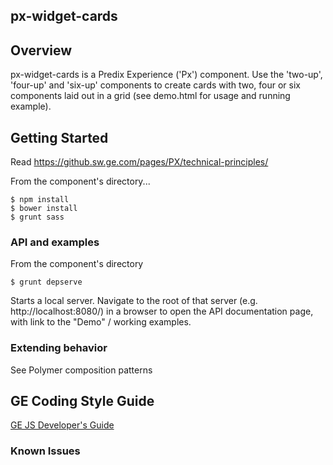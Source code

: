 px-widget-cards
-----------------------------------------------

## Overview

px-widget-cards is a Predix Experience ('Px') component. Use the 'two-up', 'four-up' and 'six-up' components to create cards with two, four or six components laid out in a grid (see demo.html for usage and running example).

## Getting Started

Read https://github.sw.ge.com/pages/PX/technical-principles/

From the component's directory...

```
$ npm install
$ bower install
$ grunt sass
```

### API and examples

From the component's directory

```
$ grunt depserve
```

Starts a local server. Navigate to the root of that server (e.g. http://localhost:8080/) in a browser to open the API documentation page, with link to the "Demo" / working examples.

### Extending behavior

See Polymer composition patterns

GE Coding Style Guide
---------------------

[GE JS Developer's Guide](https://github.com/GeneralElectric/javascript)


### Known Issues
